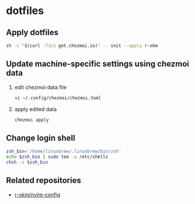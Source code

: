 # dotfiles

## Apply dotfiles

```sh
sh -c "$(curl -fsLS get.chezmoi.io)" -- init --apply r-okm
```

## Update machine-specific settings using chezmoi data

1. edit chezmoi data file

   ```sh
   vi ~/.config/chezmoi/chezmoi.toml
   ```

1. apply edited data

   ```sh
   chezmoi apply
   ```

## Change login shell

```sh
zsh_bin='/home/linuxbrew/.linuxbrew/bin/zsh'
echo $zsh_bin | sudo tee -a /etc/shells
chsh -s $zsh_bin
```

## Related repositories

- [r-okm/nvim-config](https://github.com/r-okm/nvim-config)
